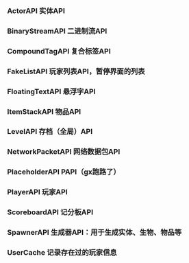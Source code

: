 ### ActorAPI  实体API
### BinaryStreamAPI  二进制流API
### CompoundTagAPI  复合标签API
### FakeListAPI  玩家列表API，暂停界面的列表
### FloatingTextAPI  悬浮字API
### ItemStackAPI  物品API
### LevelAPI  存档（全局）API
### NetworkPacketAPI  网络数据包API
### PlaceholderAPI  PAPI（gx跑路了）
### PlayerAPI  玩家API
### ScoreboardAPI  记分板API
### SpawnerAPI  生成器API：用于生成实体、生物、物品等
### UserCache  记录存在过的玩家信息